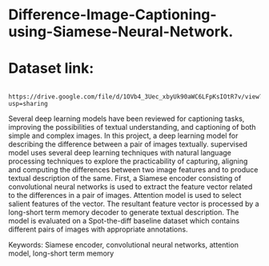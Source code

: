 # Difference-Image-Captioning-using-Siamese-Neural-Network.

# Dataset link: 
     https://drive.google.com/file/d/1OVb4_3Uec_xbyUk90aWC6LFpKsIOtR7v/view?usp=sharing
     
     
Several deep learning models have been reviewed for captioning tasks, improving the possibilities of textual understanding, 
and captioning of both simple and complex images. In this project, a deep learning model for describing the difference between a pair of images textually. supervised model uses several deep learning techniques with natural language processing techniques to explore the practicability of capturing, aligning and computing the differences between two image features and to produce textual description of the same. First, a Siamese encoder consisting of convolutional neural networks is used to extract the feature vector related to the differences in a pair of images. Attention model is used to select salient features of the vector. The resultant feature vector is processed by a long-short term memory decoder to generate textual description. The model is evaluated on a Spot-the-diff baseline dataset which contains different pairs of images with appropriate annotations.

Keywords: Siamese encoder, convolutional neural networks, attention model, long-short term memory
